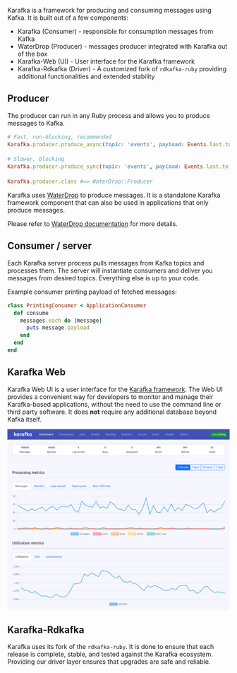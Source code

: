 Karafka is a framework for producing and consuming messages using Kafka. It is built out of a few components:

- Karafka (Consumer) - responsible for consumption messages from Kafka
- WaterDrop (Producer) - messages producer integrated with Karafka out of the box
- Karafka-Web (UI) - User interface for the Karafka framework
- Karafka-Rdkafka (Driver) - A customized fork of `rdkafka-ruby` providing additional functionalities and extended stability

## Producer

The producer can run in any Ruby process and allows you to produce messages to Kafka.

```ruby
# Fast, non-blocking, recommended
Karafka.producer.produce_async(topic: 'events', payload: Events.last.to_json)

# Slower, blocking
Karafka.producer.produce_sync(topic: 'events', payload: Events.last.to_json)

Karafka.producer.class #=> WaterDrop::Producer
```

Karafka uses [WaterDrop](https://github.com/karafka/waterdrop) to produce messages. It is a standalone Karafka framework component that can also be used in applications that only produce messages.

Please refer to [WaterDrop documentation](https://karafka.io/docs/#waterdrop) for more details.

## Consumer / server

Each Karafka server process pulls messages from Kafka topics and processes them. The server will instantiate consumers and deliver you messages from desired topics. Everything else is up to your code.

Example consumer printing payload of fetched messages:

```ruby
class PrintingConsumer < ApplicationConsumer
  def consume
    messages.each do |message|
      puts message.payload
    end
  end
end
```

## Karafka Web

Karafka Web UI is a user interface for the [Karafka framework](https://github.com/karafka/karafka). The Web UI provides a convenient way for developers to monitor and manage their Karafka-based applications, without the need to use the command line or third party software. It does **not** require any additional database beyond Kafka itself.

<p align="center">
  <img src="https://raw.githubusercontent.com/karafka/misc/master/printscreens/web-ui.png" alt="Karafka Web UI"/>
</p>

## Karafka-Rdkafka

Karafka uses its fork of the `rdkafka-ruby`. It is done to ensure that each release is complete, stable, and tested against the Karafka ecosystem. Providing our driver layer ensures that upgrades are safe and reliable.
